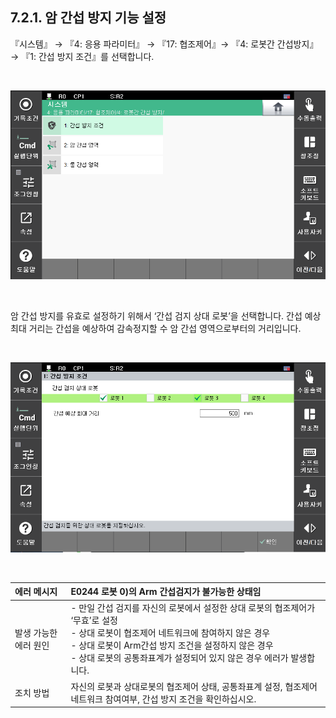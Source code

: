 ﻿## 7.2.1. 암 간섭 방지 기능 설정


『시스템』 → 『4: 응용 파라미터』 → 『17: 협조제어』→ 『4: 로봇간 간섭방지』→ 『1: 간섭 방지 조건』를 선택합니다.

<br> 

![[그림7-7]암 간섭 방지 메뉴](../../_assets/7-8.png) 

<br>

암 간섭 방지를 유효로 설정하기 위해서 ‘간섭 검지 상대 로봇’을 선택합니다. 간섭 예상 최대 거리는 간섭을 예상하여 감속정지할 수 암 간섭 영역으로부터의 거리입니다. 

<br> 

![[그림7-8]암 간섭 방지 조건 화면](../../_assets/7-9.png)

<br>

|에러 메시지|	E0244 	로봇 0)의 Arm 간섭검지가 불가능한 상태임|
|:--|:--| 
|발생 가능한 에러 원인|	- 만일 간섭 검지를 자신의 로봇에서 설정한 상대 로봇의 협조제어가 ‘무효’로 설정 <br> - 상대 로봇이 협조제어 네트워크에 참여하지 않은 경우 <br> - 상대 로봇이 Arm간섭 방지 조건을 설정하지 않은 경우 <br> - 상대 로봇의 공통좌표계가 설정되어 있지 않은 경우 에러가 발생합니다.|
|조치 방법	|자신의 로봇과 상대로봇의  협조제어 상태, 공통좌표계 설정, 협조제어 네트워크 참여여부, 간섭 방지 조건을 확인하십시오.|
